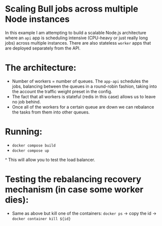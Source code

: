 # Scaling Bull jobs across multiple Node instances

In this example I am attempting to build a scalable Node.js architecture where an `api` app is scheduling intensive (CPU-heavy or just really long jobs) across multiple instances.
There are also stateless `worker` apps that are deployed separately from the API.

# The architecture:

- Number of workers = number of queues. The `app-api` schedules the jobs, balancing between the queues in a round-robin fashion, taking into the account the traffic weight preset in the config.
- The fact that all workers is stateful (redis in this case) allows us to leave no job behind.
- Once all of the workers for a certain queue are down we can rebalance the tasks from them into other queues.

# Running:

- `docker compose build`
- `docker compose up`

^ This will allow you to test the load balancer.

# Testing the rebalancing recovery mechanism (in case some worker dies):

- Same as above but kill one of the containers: `docker ps` -> copy the id -> `docker container kill ${id}`
